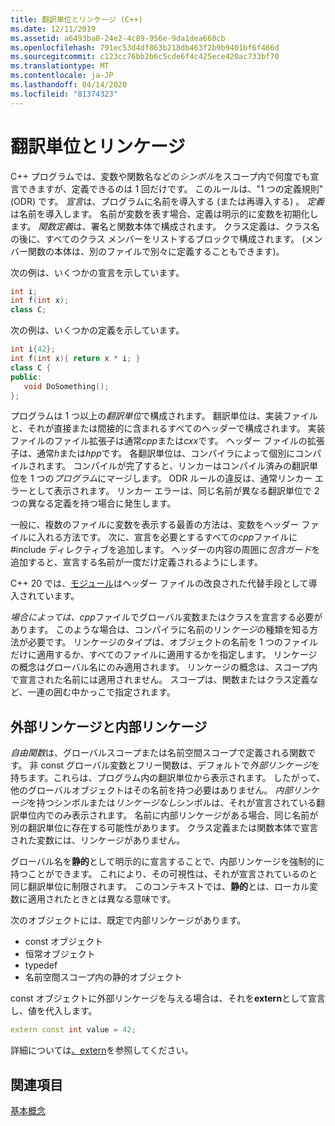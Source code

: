 ```yaml
---
title: 翻訳単位とリンケージ (C++)
ms.date: 12/11/2019
ms.assetid: a6493ba0-24e2-4c89-956e-9da1dea660cb
ms.openlocfilehash: 791ec53d4df863b218db463f2b9b9401bf6f466d
ms.sourcegitcommit: c123cc76bb2b6c5cde6f4c425ece420ac733bf70
ms.translationtype: MT
ms.contentlocale: ja-JP
ms.lasthandoff: 04/14/2020
ms.locfileid: "81374323"
---
```

# <a name="translation-units-and-linkage"></a>翻訳単位とリンケージ

C++ プログラムでは、変数や関数名などの*シンボル*をスコープ内で何度でも宣言できますが、定義できるのは 1 回だけです。 このルールは、"1 つの定義規則" (ODR) です。 *宣言*は、プログラムに名前を導入する (または再導入する) 。 *定義*は名前を導入します。 名前が変数を表す場合、定義は明示的に変数を初期化します。 *関数定義*は、署名と関数本体で構成されます。 クラス定義は、クラス名の後に、すべてのクラス メンバーをリストするブロックで構成されます。 (メンバー関数の本体は、別のファイルで別々に定義することもできます)。

次の例は、いくつかの宣言を示しています。

```cpp
int i;
int f(int x);
class C;
```

次の例は、いくつかの定義を示しています。

```cpp
int i{42};
int f(int x){ return x * i; }
class C {
public:
   void DoSomething();
};
```

プログラムは 1 つ以上の*翻訳単位*で構成されます。 翻訳単位は、実装ファイルと、それが直接または間接的に含まれるすべてのヘッダーで構成されます。 実装ファイルのファイル拡張子は通常*cpp*または*cxx*です。 ヘッダー ファイルの拡張子は、通常*h*または*hpp*です。 各翻訳単位は、コンパイラによって個別にコンパイルされます。 コンパイルが完了すると、リンカーはコンパイル済みの翻訳単位を 1 つの*プログラム*にマージします。 ODR ルールの違反は、通常リンカー エラーとして表示されます。 リンカー エラーは、同じ名前が異なる翻訳単位で 2 つの異なる定義を持つ場合に発生します。

一般に、複数のファイルに変数を表示する最善の方法は、変数をヘッダー ファイルに入れる方法です。 次に、宣言を必要とするすべての*cpp*ファイルに #include ディレクティブを追加します。 ヘッダーの内容の周囲に*包含ガード*を追加すると、宣言する名前が一度だけ定義されるようにします。

C++ 20 では、[モジュール](modules-cpp.md)はヘッダー ファイルの改良された代替手段として導入されています。

*場合によっては、cpp*ファイルでグローバル変数またはクラスを宣言する必要があります。 このような場合は、コンパイラに名前のリン*ケージ*の種類を知る方法が必要です。 リンケージのタイプは、オブジェクトの名前を 1 つのファイルだけに適用するか、すべてのファイルに適用するかを指定します。 リンケージの概念はグローバル名にのみ適用されます。 リンケージの概念は、スコープ内で宣言された名前には適用されません。 スコープは、関数またはクラス定義など、一連の囲む中かっこで指定されます。

## <a name="external-vs-internal-linkage"></a>外部リンケージと内部リンケージ

*自由関数*は、グローバルスコープまたは名前空間スコープで定義される関数です。 非 const グローバル変数とフリー関数は、デフォルトで*外部リンケージ*を持ちます。これらは、プログラム内の翻訳単位から表示されます。 したがって、他のグローバルオブジェクトはその名前を持つ必要はありません。 *内部リンケージ*を持つシンボルまたは*リンケージなし*シンボルは、それが宣言されている翻訳単位内でのみ表示されます。 名前に内部リンケージがある場合、同じ名前が別の翻訳単位に存在する可能性があります。 クラス定義または関数本体で宣言された変数には、リンケージがありません。

グローバル名を**静的**として明示的に宣言することで、内部リンケージを強制的に持つことができます。 これにより、その可視性は、それが宣言されているのと同じ翻訳単位に制限されます。 このコンテキストでは、**静的**とは、ローカル変数に適用されたときとは異なる意味です。

次のオブジェクトには、既定で内部リンケージがあります。

- const オブジェクト
- 恒常オブジェクト
- typedef
- 名前空間スコープ内の静的オブジェクト

const オブジェクトに外部リンケージを与える場合は、それを**extern**として宣言し、値を代入します。

```cpp
extern const int value = 42;
```

詳細については[、extern](extern-cpp.md)を参照してください。

## <a name="see-also"></a>関連項目

[基本概念](../cpp/basic-concepts-cpp.md)
